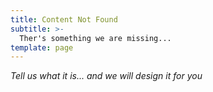 ```yaml
---
title: Content Not Found
subtitle: >-
  Ther's something we are missing...
template: page
---
```


_Tell us what it is... and we will design it for you_
